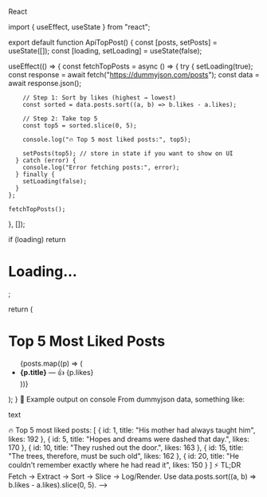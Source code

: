 <!-- solved api based qs of react -->

React

import { useEffect, useState } from "react";

export default function ApiTopPost() {
const [posts, setPosts] = useState([]);
const [loading, setLoading] = useState(false);

useEffect(() => {
const fetchTopPosts = async () => {
try {
setLoading(true);
const response = await fetch("https://dummyjson.com/posts");
const data = await response.json();

        // Step 1: Sort by likes (highest → lowest)
        const sorted = data.posts.sort((a, b) => b.likes - a.likes);

        // Step 2: Take top 5
        const top5 = sorted.slice(0, 5);

        console.log("🔥 Top 5 most liked posts:", top5);

        setPosts(top5); // store in state if you want to show on UI
      } catch (error) {
        console.log("Error fetching posts:", error);
      } finally {
        setLoading(false);
      }
    };

    fetchTopPosts();

}, []);

if (loading) return <h1>Loading...</h1>;

return (
<div>
<h1>Top 5 Most Liked Posts</h1>
<ul>
{posts.map((p) => (
<li key={p.id}>
<strong>{p.title}</strong> — 👍 {p.likes}
</li>
))}
</ul>
</div>
);
}
🧮 Example output on console
From dummyjson data, something like:

text

🔥 Top 5 most liked posts:
[
{ id: 1, title: "His mother had always taught him", likes: 192 },
{ id: 5, title: "Hopes and dreams were dashed that day.", likes: 170 },
{ id: 10, title: "They rushed out the door.", likes: 163 },
{ id: 15, title: "The trees, therefore, must be such old", likes: 162 },
{ id: 20, title: "He couldn't remember exactly where he had read it", likes: 150 }
]
⚡ TL;DR
Fetch → Extract → Sort → Slice → Log/Render.
Use data.posts.sort((a, b) => b.likes - a.likes).slice(0, 5). -->

